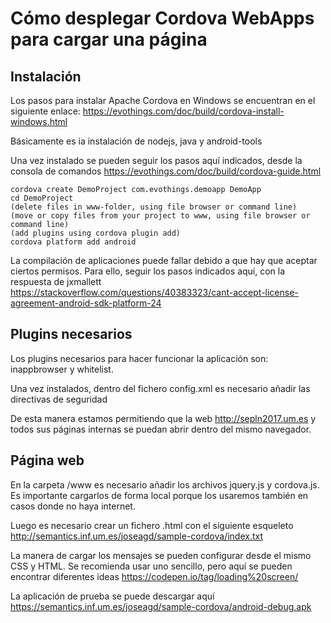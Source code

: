 # Cómo desplegar Cordova WebApps para cargar una página
## Instalación
Los pasos para instalar Apache Cordova en Windows se encuentran en el siguiente enlace:
https://evothings.com/doc/build/cordova-install-windows.html

Básicamente es ia instalación de nodejs, java y android-tools

Una vez instalado se pueden seguir los pasos aquí indicados, desde la consola de comandos https://evothings.com/doc/build/cordova-guide.html
```
cordova create DemoProject com.evothings.demoapp DemoApp
cd DemoProject
(delete files in www-folder, using file browser or command line)
(move or copy files from your project to www, using file browser or command line)
(add plugins using cordova plugin add)
cordova platform add android
```

La compilación de aplicaciones puede fallar debido a que hay que aceptar ciertos permisos. Para ello, seguir los pasos indicados aquí, con la respuesta de jxmallett
https://stackoverflow.com/questions/40383323/cant-accept-license-agreement-android-sdk-platform-24

## Plugins necesarios
Los plugins necesarios para hacer funcionar la aplicación son: inappbrowser y whitelist.

Una vez instalados, dentro del fichero config.xml es necesario añadir las directivas de seguridad
    <access origin="*" />
    <access origin="http://sepln2017.um.es" />

De esta manera estamos permitiendo que la web http://sepln2017.um.es y todos sus páginas internas se puedan abrir dentro del mismo navegador.

## Página web
En la carpeta /www es necesario añadir los archivos jquery.js y cordova.js. Es importante cargarlos de forma local porque los usaremos también en casos donde no haya internet.

Luego es necesario crear un fichero .html con el siguiente esqueleto
http://semantics.inf.um.es/joseagd/sample-cordova/index.txt

La manera de cargar los mensajes se pueden configurar desde el mismo CSS y HTML. Se recomienda usar uno sencillo, pero aquí se pueden encontrar diferentes ideas
https://codepen.io/tag/loading%20screen/

La aplicación de prueba se puede descargar aquí
https://semantics.inf.um.es/joseagd/sample-cordova/android-debug.apk





